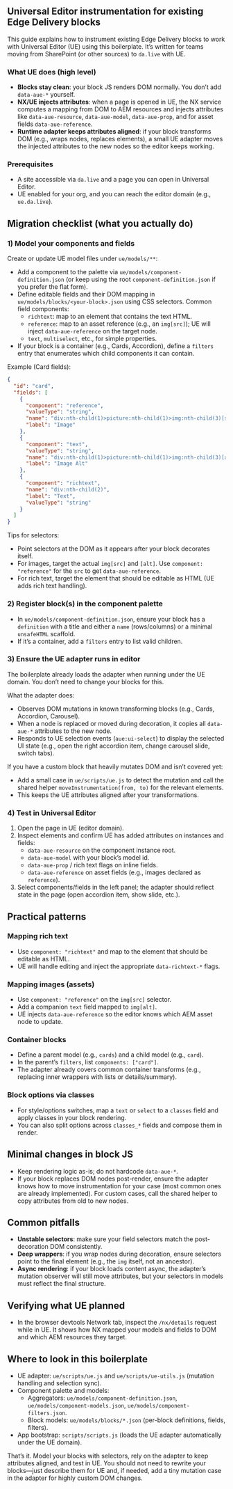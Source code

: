## Universal Editor instrumentation for existing Edge Delivery blocks

This guide explains how to instrument existing Edge Delivery blocks to work with Universal Editor (UE) using this boilerplate. It’s written for teams moving from SharePoint (or other sources) to `da.live` with UE.

### What UE does (high level)
- **Blocks stay clean**: your block JS renders DOM normally. You don’t add `data-aue-*` yourself.
- **NX/UE injects attributes**: when a page is opened in UE, the NX service computes a mapping from DOM to AEM resources and injects attributes like `data-aue-resource`, `data-aue-model`, `data-aue-prop`, and for asset fields `data-aue-reference`.
- **Runtime adapter keeps attributes aligned**: if your block transforms DOM (e.g., wraps nodes, replaces elements), a small UE adapter moves the injected attributes to the new nodes so the editor keeps working.

### Prerequisites
- A site accessible via `da.live` and a page you can open in Universal Editor.
- UE enabled for your org, and you can reach the editor domain (e.g., `ue.da.live`).

## Migration checklist (what you actually do)

### 1) Model your components and fields
Create or update UE model files under `ue/models/**`:

- Add a component to the palette via `ue/models/component-definition.json` (or keep using the root `component-definition.json` if you prefer the flat form).
- Define editable fields and their DOM mapping in `ue/models/blocks/<your-block>.json` using CSS selectors. Common field components:
  - `richtext`: map to an element that contains the text HTML.
  - `reference`: map to an asset reference (e.g., an `img[src]`); UE will inject `data-aue-reference` on the target node.
  - `text`, `multiselect`, etc., for simple properties.
- If your block is a container (e.g., Cards, Accordion), define a `filters` entry that enumerates which child components it can contain.

Example (Card fields):
```json
{
  "id": "card",
  "fields": [
    {
      "component": "reference",
      "valueType": "string",
      "name": "div:nth-child(1)>picture:nth-child(1)>img:nth-child(3)[src]",
      "label": "Image"
    },
    {
      "component": "text",
      "valueType": "string",
      "name": "div:nth-child(1)>picture:nth-child(1)>img:nth-child(3)[alt]",
      "label": "Image Alt"
    },
    {
      "component": "richtext",
      "name": "div:nth-child(2)",
      "label": "Text",
      "valueType": "string"
    }
  ]
}
```

Tips for selectors:
- Point selectors at the DOM as it appears after your block decorates itself.
- For images, target the actual `img[src]` and `[alt]`. Use `component: "reference"` for the `src` to get `data-aue-reference`.
- For rich text, target the element that should be editable as HTML (UE adds rich text handling).

### 2) Register block(s) in the component palette
- In `ue/models/component-definition.json`, ensure your block has a `definition` with a title and either a `name` (rows/columns) or a minimal `unsafeHTML` scaffold.
- If it’s a container, add a `filters` entry to list valid children.

### 3) Ensure the UE adapter runs in editor
The boilerplate already loads the adapter when running under the UE domain. You don’t need to change your blocks for this.

What the adapter does:
- Observes DOM mutations in known transforming blocks (e.g., Cards, Accordion, Carousel).
- When a node is replaced or moved during decoration, it copies all `data-aue-*` attributes to the new node.
- Responds to UE selection events (`aue:ui-select`) to display the selected UI state (e.g., open the right accordion item, change carousel slide, switch tabs).

If you have a custom block that heavily mutates DOM and isn’t covered yet:
- Add a small case in `ue/scripts/ue.js` to detect the mutation and call the shared helper `moveInstrumentation(from, to)` for the relevant elements.
- This keeps the UE attributes aligned after your transformations.

### 4) Test in Universal Editor
1. Open the page in UE (editor domain).
2. Inspect elements and confirm UE has added attributes on instances and fields:
   - `data-aue-resource` on the component instance root.
   - `data-aue-model` with your block’s model id.
   - `data-aue-prop` / rich text flags on inline fields.
   - `data-aue-reference` on asset fields (e.g., images declared as `reference`).
3. Select components/fields in the left panel; the adapter should reflect state in the page (open accordion item, show slide, etc.).

## Practical patterns

### Mapping rich text
- Use `component: "richtext"` and map to the element that should be editable as HTML.
- UE will handle editing and inject the appropriate `data-richtext-*` flags.

### Mapping images (assets)
- Use `component: "reference"` on the `img[src]` selector.
- Add a companion `text` field mapped to `img[alt]`.
- UE injects `data-aue-reference` so the editor knows which AEM asset node to update.

### Container blocks
- Define a parent model (e.g., `cards`) and a child model (e.g., `card`).
- In the parent’s `filters`, list `components: ["card"]`.
- The adapter already covers common container transforms (e.g., replacing inner wrappers with lists or details/summary).

### Block options via classes
- For style/options switches, map a `text` or `select` to a `classes` field and apply classes in your block rendering.
- You can also split options across `classes_*` fields and compose them in render.

## Minimal changes in block JS
- Keep rendering logic as-is; do not hardcode `data-aue-*`.
- If your block replaces DOM nodes post-render, ensure the adapter knows how to move instrumentation for your case (most common ones are already implemented). For custom cases, call the shared helper to copy attributes from old to new nodes.

## Common pitfalls
- **Unstable selectors**: make sure your field selectors match the post-decoration DOM consistently.
- **Deep wrappers**: if you wrap nodes during decoration, ensure selectors point to the final element (e.g., the `img` itself, not an ancestor).
- **Async rendering**: if your block loads content async, the adapter’s mutation observer will still move attributes, but your selectors in models must reflect the final structure.

## Verifying what UE planned
- In the browser devtools Network tab, inspect the `/nx/details` request while in UE. It shows how NX mapped your models and fields to DOM and which AEM resources they target.

## Where to look in this boilerplate
- UE adapter: `ue/scripts/ue.js` and `ue/scripts/ue-utils.js` (mutation handling and selection sync).
- Component palette and models:
  - Aggregators: `ue/models/component-definition.json`, `ue/models/component-models.json`, `ue/models/component-filters.json`.
  - Block models: `ue/models/blocks/*.json` (per-block definitions, fields, filters).
- App bootstrap: `scripts/scripts.js` (loads the UE adapter automatically under the UE domain).

That’s it. Model your blocks with selectors, rely on the adapter to keep attributes aligned, and test in UE. You should not need to rewrite your blocks—just describe them for UE and, if needed, add a tiny mutation case in the adapter for highly custom DOM changes.


